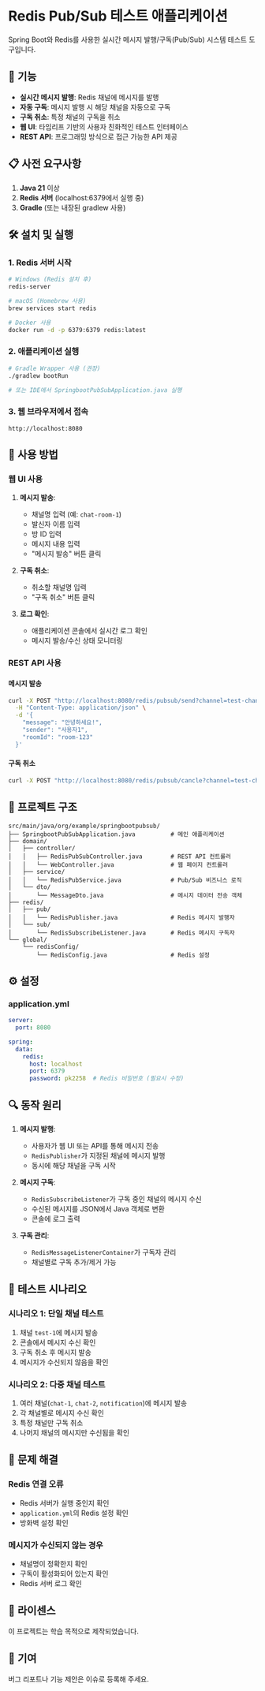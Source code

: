 # Redis Pub/Sub 테스트 애플리케이션

Spring Boot와 Redis를 사용한 실시간 메시지 발행/구독(Pub/Sub) 시스템 테스트 도구입니다.

## 🚀 기능

- **실시간 메시지 발행**: Redis 채널에 메시지를 발행
- **자동 구독**: 메시지 발행 시 해당 채널을 자동으로 구독
- **구독 취소**: 특정 채널의 구독을 취소
- **웹 UI**: 타임리프 기반의 사용자 친화적인 테스트 인터페이스
- **REST API**: 프로그래밍 방식으로 접근 가능한 API 제공

## 📋 사전 요구사항

1. **Java 21** 이상
2. **Redis 서버** (localhost:6379에서 실행 중)
3. **Gradle** (또는 내장된 gradlew 사용)

## 🛠️ 설치 및 실행

### 1. Redis 서버 시작
```bash
# Windows (Redis 설치 후)
redis-server

# macOS (Homebrew 사용)
brew services start redis

# Docker 사용
docker run -d -p 6379:6379 redis:latest
```

### 2. 애플리케이션 실행
```bash
# Gradle Wrapper 사용 (권장)
./gradlew bootRun

# 또는 IDE에서 SpringbootPubSubApplication.java 실행
```

### 3. 웹 브라우저에서 접속
```
http://localhost:8080
```

## 🎯 사용 방법

### 웹 UI 사용

1. **메시지 발송**:
   - 채널명 입력 (예: `chat-room-1`)
   - 발신자 이름 입력
   - 방 ID 입력
   - 메시지 내용 입력
   - "메시지 발송" 버튼 클릭

2. **구독 취소**:
   - 취소할 채널명 입력
   - "구독 취소" 버튼 클릭

3. **로그 확인**:
   - 애플리케이션 콘솔에서 실시간 로그 확인
   - 메시지 발송/수신 상태 모니터링

### REST API 사용

#### 메시지 발송
```bash
curl -X POST "http://localhost:8080/redis/pubsub/send?channel=test-channel" \
  -H "Content-Type: application/json" \
  -d '{
    "message": "안녕하세요!",
    "sender": "사용자1",
    "roomId": "room-123"
  }'
```

#### 구독 취소
```bash
curl -X POST "http://localhost:8080/redis/pubsub/cancle?channel=test-channel"
```

## 📁 프로젝트 구조

```
src/main/java/org/example/springbootpubsub/
├── SpringbootPubSubApplication.java          # 메인 애플리케이션
├── domain/
│   ├── controller/
│   │   ├── RedisPubSubController.java        # REST API 컨트롤러
│   │   └── WebController.java                # 웹 페이지 컨트롤러
│   ├── service/
│   │   └── RedisPubService.java              # Pub/Sub 비즈니스 로직
│   └── dto/
│       └── MessageDto.java                   # 메시지 데이터 전송 객체
├── redis/
│   ├── pub/
│   │   └── RedisPublisher.java               # Redis 메시지 발행자
│   └── sub/
│       └── RedisSubscribeListener.java       # Redis 메시지 구독자
└── global/
    └── redisConfig/
        └── RedisConfig.java                  # Redis 설정
```

## ⚙️ 설정

### application.yml
```yaml
server:
  port: 8080

spring:
  data:
    redis:
      host: localhost
      port: 6379
      password: pk2258  # Redis 비밀번호 (필요시 수정)
```

## 🔍 동작 원리

1. **메시지 발행**: 
   - 사용자가 웹 UI 또는 API를 통해 메시지 전송
   - `RedisPublisher`가 지정된 채널에 메시지 발행
   - 동시에 해당 채널을 구독 시작

2. **메시지 구독**:
   - `RedisSubscribeListener`가 구독 중인 채널의 메시지 수신
   - 수신된 메시지를 JSON에서 Java 객체로 변환
   - 콘솔에 로그 출력

3. **구독 관리**:
   - `RedisMessageListenerContainer`가 구독자 관리
   - 채널별로 구독 추가/제거 가능

## 🧪 테스트 시나리오

### 시나리오 1: 단일 채널 테스트
1. 채널 `test-1`에 메시지 발송
2. 콘솔에서 메시지 수신 확인
3. 구독 취소 후 메시지 발송
4. 메시지가 수신되지 않음을 확인

### 시나리오 2: 다중 채널 테스트
1. 여러 채널(`chat-1`, `chat-2`, `notification`)에 메시지 발송
2. 각 채널별로 메시지 수신 확인
3. 특정 채널만 구독 취소
4. 나머지 채널의 메시지만 수신됨을 확인

## 🐛 문제 해결

### Redis 연결 오류
- Redis 서버가 실행 중인지 확인
- `application.yml`의 Redis 설정 확인
- 방화벽 설정 확인

### 메시지가 수신되지 않는 경우
- 채널명이 정확한지 확인
- 구독이 활성화되어 있는지 확인
- Redis 서버 로그 확인

## 📝 라이센스

이 프로젝트는 학습 목적으로 제작되었습니다.

## 🤝 기여

버그 리포트나 기능 제안은 이슈로 등록해 주세요. 